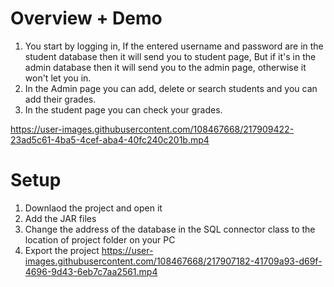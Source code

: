 # Overview + Demo
1. You start by logging in, If the entered username and password are in the student database then it will send you to student page, But if it's in the admin database then it will send you to the admin page, otherwise it won't let you in.
2. In the Admin page you can add, delete or search students and you can add their grades.
3. In the student page you can check your grades.

<https://user-images.githubusercontent.com/108467668/217909422-23ad5c61-4ba5-4cef-aba4-40fc240c201b.mp4>
# Setup
1. Downlaod the project and open it
2. Add the JAR files
3. Change the address of the database in the SQL connector class to the location of project folder on your PC
4. Export the project
<https://user-images.githubusercontent.com/108467668/217907182-41709a93-d69f-4696-9d43-6eb7c7aa2561.mp4>

